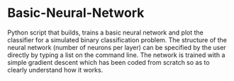 # Basic-Neural-Network
Python script that builds, trains a basic neural network and plot the classifier for a simulated binary classification problem.
The structure of the neural network (number of neurons per layer) can be specified by the user directly by typing a list on the command line.
The network is trained with a simple gradient descent which has been coded from scratch so as to clearly understand how it works.

